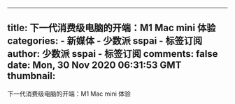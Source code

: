 
---
title: 下一代消费级电脑的开端：M1 Mac mini 体验
categories: 
    - 新媒体
    - 少数派 sspai - 标签订阅
author: 少数派 sspai - 标签订阅
comments: false
date: Mon, 30 Nov 2020 06:31:53 GMT
thumbnail: 
---

<div>   
下一代消费级电脑的开端：M1 Mac mini 体验  
</div>
            